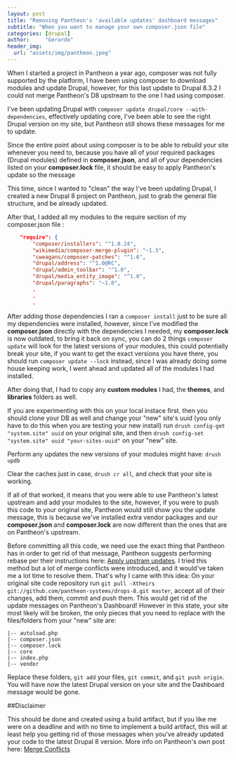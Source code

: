 ```yaml
---
layout: post
title: "Removing Pantheon's 'available updates' dashboard messages"
subtitle: "When you want to manage your own composer.json file"
categories: [drupal]
author:     "Gerardo"
header_img:
  url: "assets/img/pantheon.jpeg"
---
```


When I started a project in Pantheon a year ago, composer was not fully supported by the platform, I have been using
composer to download modules and update Drupal, however, for this last update to Drupal 8.3.2 I could not merge 
Pantheon's D8 upstream to the one I had using composer.

I've been updating Drupal with `composer update drupal/core --with-dependencies`, effectively updating
core, I've been able to see the right Drupal version on my site, but Pantheon still shows these messages for me to 
update.

Since the entire point about using composer is to be able to rebuild your site whenever you need to, because you have
all of your required packages (Drupal modules) defined in **composer.json**, and all of your dependencies listed on your
**composer.lock** file, it should be easy to apply Pantheon's update so the message 

This time, since I wanted to "clean" the way I've been updating Drupal, I created a new Drupal 8 project on Pantheon, 
just to grab the general file structure, and be already updated.

After that, I added all my modules to the require section of my composer.json file :

```json
    "require": {
        "composer/installers": "^1.0.24",
        "wikimedia/composer-merge-plugin": "~1.3",
        "cweagans/composer-patches": "^1.6",
        "drupal/address": "^1.0@RC",
        "drupal/admin_toolbar": "^1.0",
        "drupal/media_entity_image": "^1.0",
        "drupal/paragraphs": "~1.0",
        .
        .
        .
```

After adding those dependencies I ran a `composer install` just to be sure all my dependencies were installed, however, 
since I've modified the **composer.json** directly with the dependencies I needed, my **composer.lock** is now 
outdated, to bring it back on sync, you can do 2 things `composer update` will look for the latest versions of your 
modules, this could potentially break your site, if you want to get the exact versions you have there, you should
run `composer update --lock` instead, since I was already doing some house keeping work, I went ahead and updated all
of the modules I had installed.

After doing that, I had to copy any **custom modules** I had, the **themes**, and **libraries** folders as well.

If you are experimenting with this on your local instace first. then you should clone your DB as well and change your 
"new" site's uuid (you only have to do this when you are testing your new install) run `drush config-get "system.site" uuid`
on your original site, and then `drush config-set "system.site" uuid "your-sites-uuid"` on your "new" site.

Perform any updates the new versions of your modules might have: `drush updb`

Clear the caches just in case, `drush cr all`, and check that your site is working.

If all of that worked, it means that you were able to use Pantheon's latest upstream and add your modules to the site,
however, if you were to push this code to your original site, Pantheon would still show you the update message, this is 
because we've installed extra vendor packages and our **composer.json** and **composer.lock** are now different than the 
ones that are on Pantheon's upstream.

Before committing all this code, we need use the exact thing that Pantheon has in order to get rid of that message,
Pantheon suggests performing rebase per their instructions here: 
[Apply upstram updates](https://pantheon.io/docs/upstream-updates/#apply-upstream-updates-manually-from-the-command-line-and-resolve-merge-conflicts).
I tried this method but a lot of merge conflicts were introduced, and it would've taken me a lot time to resolve them.
That's why I came with this idea: On your original site code repository run 
`git pull -Xtheirs git://github.com/pantheon-systems/drops-8.git master`, accept all of their changes, add them, commit 
and push them. This would get rid of the update messages on Pantheon's Dashboard! However in this state, your site 
most likely will be broken, the only pieces that you need to replace with the files/folders from your "new" site are:

```
|-- autoload.php
|-- composer.json
|-- composer.lock
|-- core
|-- index.php
|-- vendor
```

Replace these folders, `git add` your files, `git commit`, and `git push origin`. You will have now the latest Drupal 
version on your site and the Dashboard message would be gone.


##Disclaimer

This should be done and created using a build artifact, but if you like me were on a deadline and with no time to 
implement a build artifact, this will at least help you getting rid of those messages when you've already updated your
code to the latest Drupal 8 version. More info on Pantheon's own post here: [Merge Conflicts](https://pantheon.io/docs/composer-drupal-8/#merge-conflicts)
